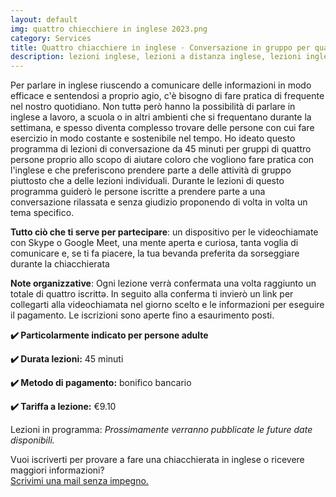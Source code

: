 ```yaml
---
layout: default
img: quattro chiecchiere in inglese 2023.png
category: Services
title: Quattro chiacchiere in inglese · Conversazione in gruppo per quattro partecipanti in videochiamata 
description: lezioni inglese, lezioni a distanza inglese, lezioni inglese treviso, inglese conversazione, lezioni inglese online
---
```

<p>
Per parlare in inglese riuscendo a comunicare delle informazioni in modo efficace e sentendosi a proprio agio, c'è bisogno di fare pratica di frequente nel nostro quotidiano. Non tuttә però hanno la possibilità di parlare in inglese a lavoro, a scuola o in altri ambienti che si frequentano durante la settimana, e spesso diventa complesso trovare delle persone con cui fare esercizio in modo costante e sostenibile nel tempo. Ho ideato questo programma di lezioni di conversazione da 45 minuti per gruppi di quattro persone proprio allo scopo di aiutare coloro che vogliono fare pratica con l'inglese e che preferiscono prendere parte a delle attività di gruppo piuttosto che a delle lezioni individuali. Durante le lezioni di questo programma guiderò le persone iscritte a prendere parte a una conversazione rilassata e senza giudizio proponendo di volta in volta un tema specifico.
</p>
<p>
<strong>Tutto ciò che ti serve per partecipare</strong>: un dispositivo per le videochiamate con Skype o Google Meet, una mente aperta e curiosa, tanta voglia di comunicare e, se ti fa piacere, la tua bevanda preferita da sorseggiare durante la chiacchierata
</p>
<p>
<strong>Note organizzative</strong>: Ogni lezione verrà confermata una volta raggiunto un totale di quattro iscrittә. In seguito alla conferma ti invierò un link per collegarti alla videochiamata nel giorno scelto e le informazioni per eseguire il pagamento. Le iscrizioni sono aperte fino a esaurimento posti.
</p>
<p>
<strong>✔️ Particolarmente indicato per persone adulte</strong>
</p>
<p>
<strong>✔️ Durata lezioni:</strong> 45 minuti
</p>
<p>
<strong>✔️ Metodo di pagamento:</strong> bonifico bancario
</p>
<p>
<strong>✔️ Tariffa a lezione:</strong> €9.10
</p>
<p>
  Lezioni in programma: <em>Prossimamente verranno pubblicate le future date disponibili.</em>
</p>
<p>
Vuoi iscriverti per provare a fare una chiacchierata in inglese o ricevere maggiori informazioni?  
<br>
<a href="#contact">Scrivimi una mail senza impegno.</a>
</p>
